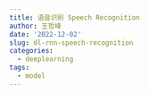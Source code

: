 ```yaml
---
title: 语音识别 Speech Recognition
author: 王哲峰
date: '2022-12-02'
slug: dl-rnn-speech-recognition
categories:
  - deeplearning
tags:
  - model
---
```


